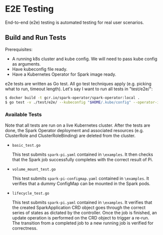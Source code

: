 # E2E Testing

End-to-end (e2e) testing is automated testing for real user scenarios.

## Build and Run Tests

Prerequisites:
- A running k8s cluster and kube config. We will need to pass kube config as arguments.
- Have kubeconfig file ready.
- Have a Kubernetes Operator for Spark image ready.

e2e tests are written as Go test. All go test techniques apply (e.g. picking what to run, timeout length). Let's say I want to run all tests in "test/e2e/":

```bash
$ docker build -t gcr.io/spark-operator/spark-operator:local .
$ go test -v ./test/e2e/ --kubeconfig "$HOME/.kube/config" --operator-image=gcr.io/spark-operator/spark-operator:local
```

### Available Tests

Note that all tests are run on a live Kubernetes cluster. After the tests are done, the Spark Operator deployment and associated resources (e.g. ClusterRole and ClusterRoleBinding) are deleted from the cluster.

* `basic_test.go`

  This test submits `spark-pi.yaml` contained in `\examples`. It then checks that the Spark job successfully completes with the correct result of Pi.
  
* `volume_mount_test.go`

  This test submits `spark-pi-configmap.yaml` contained in `\examples`. It verifies that a dummy ConfigMap can be mounted in the Spark pods.

* `lifecycle_test.go`

  This test submits `spark-pi.yaml` contained in `\examples`. It verifies that the created SparkApplication CRD object goes through the correct series of states as dictated by the controller. Once the job is finished, an update operation is performed on the CRD object to trigger a re-run. The transition from a completed job to a new running job is verified for correctness.
